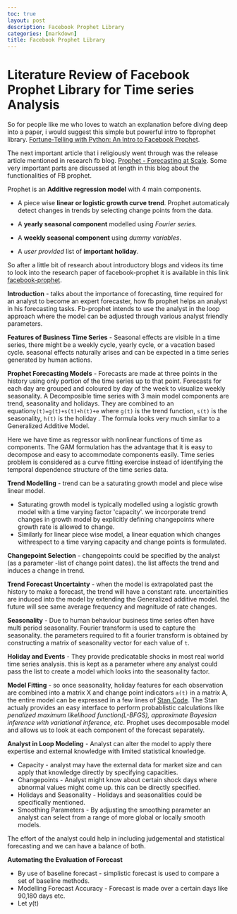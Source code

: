 ```yaml
---
toc: true
layout: post
description: Facebook Prophet Library
categories: [markdown]
title: Facebook Prophet Library
---
```

# Literature Review of Facebook Prophet Library for Time series Analysis

So for people like me who loves to watch an explanation before diving deep into a paper, i would suggest this simple but powerful intro to fbprophet library.  [Fortune-Telling with Python: An Intro to Facebook Prophet](https://www.youtube.com/watch?v=95-HMzxsghY).

The next important article that i religiously went through was the release article mentioned in research fb blog. [Prophet - Forecasting at Scale](https://research.fb.com/prophet-forecasting-at-scale/).  Some very important parts are discussed at length in this blog about the functionalities of FB prophet. 

Prophet is an **Additive regression model**  with 4 main components.

* A piece wise **linear or logistic growth curve trend**. Prophet automaticaly detect changes in trends by selecting change points from the data.

* A **yearly seasonal component** modelled using *Fourier series*.

* A **weekly seasonal component** using *dummy variables*.

* A *user provided* list of **important holiday**.

So after a little bit of research about introductory blogs and videos its time to look into the research paper of facebook-prophet it is available in this link [facebook-prophet](https://peerj.com/preprints/3190.pdf).

**Introduction** - talks about the importance of forecasting, time required for an analyst to become an expert forecaster, how fb prophet helps an analyst in his forecasting tasks. Fb-prophet intends to use the analyst in the loop approach where the model can be adjusted through various analyst friendly parameters.

**Features of Business Time Series** - Seasonal effects are visible in a time series, there might be a weekly cycle, yearly cycle, or a vacation based cycle. seasonal effects naturally arises and can be expected in a time series generated by human actions.

**Prophet Forecasting Models** - Forecasts are made at three points in the history using only portion of the time series up to that point. Forecasts  for each day are grouped and coloured by day of the week to visualize weekly seasonality. A Decomposible time series with 3 main model components are trend, seasonality and holidays. They are combined to an equation`y(t)=g(t)+s(t)+h(t)+e` where `g(t)` is the trend function, `s(t)` is the seasonality,  `h(t)` is the holiday . The formula looks very much similar to a Generalized Additive Model. 

Here we have time as regressor with nonlinear functions of time as components. The GAM formulation has the advantage that it is easy to decompose and easy to accommodate components easily. Time series problem is considered as a curve fitting exercise instead of identifying the temporal dependence structure of the time series data. 

**Trend Modelling** - trend can be a saturating growth model and piece wise linear model. 

* Saturating growth model is typically modelled using a logistic growth model with a time varying factor 'capacity'. we incorporate trend changes in growth model by explicitly defining changepoints where growth rate is allowed to change.
* Similarly for linear piece wise model, a linear equation which changes withrespect to a time varying capacity and change points is formulated.

**Changepoint Selection** - changepoints could be specified by the analyst (as a parameter -list of change point dates). the list affects the trend and induces a change in trend.

**Trend Forecast Uncertainty** - when the model is extrapolated past the history to make a forecast, the trend will have a constant rate.  uncertainities are induced into the model by extending the Generalized additive model. the future will see same average frequency  and magnitude of rate changes.

**Seasonality** - Due to human behaviour business time series often have multi period seasonality. Fourier transform is used to capture the seasonality. the parameters required to fit a fourier transform is obtained by constructing a matrix of seasonality vector for each value of `t`.

**Holiday and Events** - They provide predicatable shocks in most real world time series analysis. this is kept as a parameter where any analyst could pass the list to create a model which looks into the seasonality factor.

**Model Fitting** -  so once seasonality, holiday features for each observation are combined into a matrix X and change point indicators `a(t)` in a matrix A, the entire model can be expressed in a few lines of [Stan Code](http://mc-stan.org/). The Stan actualy provides an easy interface to perform probablistic calculations like *penalized maximum likelihood function(L-BFGS), approximate Bayesian inference  with variational inference, etc*. Prophet uses decomposable model and allows us to look at each component of the forecast separately. 

**Analyst in Loop Modeling** - Analyst can alter the model to apply there expertise and external knowledge  with limited statistical knowledge. 

*  Capacity - analyst may have the  external data for market size  and can apply that knowledge directly by specifying capacities.
* Changepoints - Analyst might know about certain shock days where abnormal values might come up. this can be directly specified.
* Holidays and Seasonality - Holidays and seasonalities could be specifically mentioned.
* Smoothing Parameters -  By adjusting the smoothing parameter an analyst can select from a range of more global or locally smooth models.

The effort of the analyst could help in including judgemental and statistical forecasting and we can have a balance of both.

**Automating the Evaluation of Forecast** 

* By use of baseline forecast - simplistic forecast is used to compare a set of baseline methods.
* Modelling Forecast Accuracy - Forecast is made over a certain days like 90,180 days etc. 
* Let y(t)

